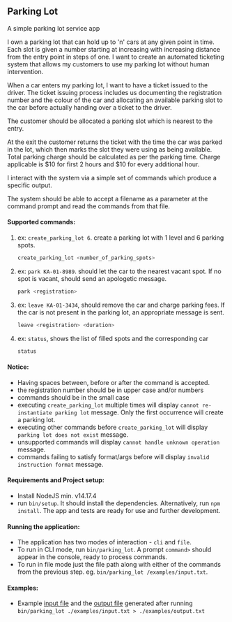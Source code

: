 
## Parking Lot
A simple parking lot service app

I own a parking lot that can hold up to 'n' cars at any given point in time. Each slot is given a number starting at increasing with increasing distance from the entry point in steps of one. I want to create an automated ticketing system that allows my customers to use my parking lot without human intervention.

When a car enters my parking lot, I want to have a ticket issued to the driver. The ticket issuing process includes us documenting the registration number and the colour of the car and allocating an available parking slot to the car before actually handing over a ticket to the driver.

The customer should be allocated a parking slot which is nearest to the entry.

At the exit the customer returns the ticket with the time the car was parked in the lot, which then marks the slot they were using as being available. Total parking charge should be calculated as per the parking time. Charge applicable is $10 for first 2 hours and $10 for every additional hour.

I interact with the system via a simple set of commands which produce a specific output.

The system should be able to accept a filename as a parameter at the command prompt and read the commands from that file.


#### Supported commands:
1. ex: `create_parking_lot 6`. create a parking lot with 1 level and 6 parking spots.
    ```sh
    create_parking_lot <number_of_parking_spots>
    ```

2. ex: `park KA-01-8989`. should let the car to the nearest vacant spot. If no spot is vacant, should send an apologetic message.
    ```sh
    park <registration>
    ```

3. ex: `leave KA-01-3434`, should remove the car and charge parking fees. If the car is not present in the parking lot, an appropriate message is sent.
    ```sh
    leave <registration> <duration>
    ```

4. ex: `status`, shows the list of filled spots and the corresponding car
    ```sh
    status
    ```


#### Notice:
- Having spaces between, before or after the command is accepted.
- the registration number should be in upper case and/or numbers
- commands should be in the small case
- executing `create_parking_lot` multiple times will display `cannot re-instantiate parking lot` message. Only the first occurrence will create a parking lot.
- executing other commands before `create_parking_lot` will display `parking lot does not exist` message.
- unsupported commands will display `cannot handle unknown operation` message.
- commands failing to satisfy format/args before will display `invalid instruction format` message.


#### Requirements and Project setup:
- Install NodeJS min. v14.17.4
- run `bin/setup`. It should install the dependencies. Alternatively, run `npm install`.
  The app and tests are ready for use and further development.


#### Running the application:
- The application has two modes of interaction - `cli` and `file`.
- To run in CLI mode, run `bin/parking_lot`. A prompt `command>` should appear in the console, ready to process commands.
- To run in file mode just the file path along with either of the commands from the previous step. eg. `bin/parking_lot /examples/input.txt`.


#### Examples:
- Example [input file](examples/input.txt) and the [output file](examples/output.txt) generated after running `bin/parking_lot ./examples/input.txt > ./examples/output.txt`

